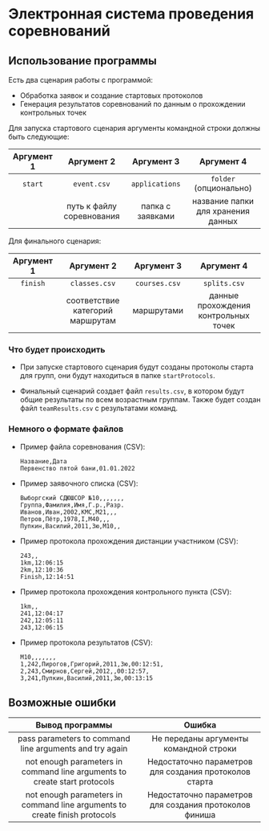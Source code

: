 # Электронная система проведения соревнований

## Использование программы

Есть два сценария работы с программой:  
* Обработка заявок и создание стартовых протоколов
* Генерация результатов соревнований по данным о прохождении контрольных точек

Для запуска стартового сценария аргументы командной строки должны быть следующие:

| Аргумент 1      | Аргумент 2 |Аргумент 3 |Аргумент 4 |
| :-----------: | :-----------: |:-----------: | :-----------: |
|  `start`      | `event.csv` |`applications` |`folder` (опционально) |
|        | путь к файлу соревнования |папка с заявками | название папки для хранения данных |

Для финального сценария:

| Аргумент 1      | Аргумент 2 |Аргумент 3 |Аргумент 4 |
| :-----------: | :-----------: |:-----------: | :-----------: |
|  `finish`      | `classes.csv` |`courses.csv` |`splits.csv` |
|        | соответствие категорий маршрутам |маршрутами | данные прохождения контрольных точек |

### Что будет происходить

* При запуске стартового сценария будут созданы протоколы старта для групп, они будут находиться в папке `startProtocols`.

* Финальный сценарий создает файл `results.csv`, в котором будут общие результаты по всем возрастным группам. Также будет создан файл `teamResults.csv` с результатами команд.

### Немного о формате файлов

* Пример файла соревнования (CSV):

    ```csv
    Название,Дата
    Первенство пятой бани,01.01.2022
    ```

* Пример заявочного списка (CSV):

    ```csv
    Выборгский СДЮШСОР №10,,,,,,,
    Группа,Фамилия,Имя,Г.р.,Разр.
    Иванов,Иван,2002,КМС,М21,,,
    Петров,Пётр,1978,I,М40,,,  
    Пупкин,Василий,2011,3ю,М10,,
    ```

* Пример протокола прохождения дистанции участником (CSV):

    ```csv
    243,,
    1km,12:06:15
    2km,12:10:36
    Finish,12:14:51
    ```

* Пример протокола прохождения контрольного пункта (CSV):

    ```csv
    1km,,
    241,12:04:17
    242,12:05:11
    243,12:06:15
    ```

* Пример протокола результатов (CSV):

    ```csv
    М10,,,,,,,
    1,242,Пирогов,Григорий,2011,3ю,00:12:51,
    2,243,Смирнов,Сергей,2012,,00:12:57,
    3,241,Пупкин,Василий,2011,3ю,00:13:15
    ```

## Возможные ошибки
|Вывод программы|Ошибка|
|:-----:|:-----:|
|pass parameters to command line arguments and try again| Не переданы аргументы командной строки|
|not enough parameters in command line arguments to create start protocols| Недостаточно параметров для создания протоколов старта|
|not enough parameters in command line arguments to create finish protocols| Недостаточно параметров для создания протоколов финиша|
